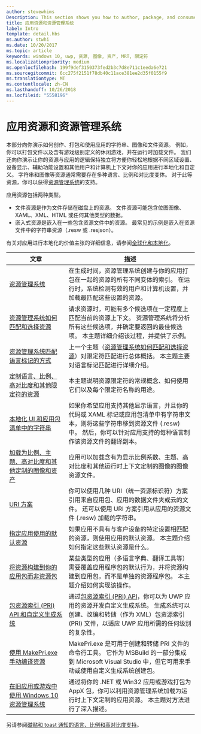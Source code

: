 ```yaml
---
author: stevewhims
Description: This section shows you how to author, package, and consume your app's string, image, and file resources.
title: 应用资源和资源管理系统
label: Intro
template: detail.hbs
ms.author: stwhi
ms.date: 10/20/2017
ms.topic: article
keywords: windows 10, uwp, 资源, 图像, 资产, MRT, 限定符
ms.localizationpriority: medium
ms.openlocfilehash: 199f9def3150373fed2b3c7d8e711c1eeda6e721
ms.sourcegitcommit: 6cc275f2151f78db40c11ace381ee2d35f0155f9
ms.translationtype: MT
ms.contentlocale: zh-CN
ms.lasthandoff: 10/26/2018
ms.locfileid: "5558196"
---
```

# <a name="app-resources-and-the-resource-management-system"></a>应用资源和资源管理系统


本部分向你演示如何创作、打包和使用应用的字符串、图像和文件资源。 例如，你可以打包文件以及含有游戏级别定义的休闲游戏，并在运行时加载文件。 我们还向你演示让你的资源与应用的逻辑保持独立将方便你轻松地根据不同区域设置、设备显示、辅助功能设置和其他用户和计算机上下文对你的应用进行本地化和自定义。 字符串和图像等资源通常需要存在多种语言、比例和对比度变体。 对于此等资源，你可以获得[资源管理系统](resource-management-system.md)的支持。

应用资源包括两种类型。
- 文件资源是作为文件存储在磁盘上的资源。 文件资源可能包含位图图像、XAML、XML、HTML 或任何其他类型的数据。
- 嵌入式资源是嵌入在一些包含资源文件中的资源。 最常见的示例是嵌入在资源文件中的字符串资源（.resw 或 .resjson）。

有关对应用进行本地化的价值主张的详细信息，请参阅[全球化和本地化](../design/globalizing/globalizing-portal.md)。

| 文章 | 描述 |
|---------|-------------|
| [资源管理系统](resource-management-system.md) | 在生成时间，资源管理系统创建与你的应用打包在一起的资源的所有不同变体的索引。 在运行时，系统检测有效的用户和计算机设置，并加载最匹配这些设置的资源。 |
| [资源管理系统如何匹配和选择资源](how-rms-matches-and-chooses-resources.md) | 请求资源时，可能有多个候选项在一定程度上匹配当前的资源上下文。 资源管理系统将分析所有这些候选项，并确定要返回的最佳候选项。 本主题详细介绍该过程，并提供了示例。 |
| [资源管理系统匹配语言标记的方式](how-rms-matches-lang-tags.md) | 上一个主题（[资源管理系统如何匹配和选择资源](how-rms-matches-and-chooses-resources.md)）对限定符匹配进行总体概括。 本主题主要对语言标记匹配进行详细介绍。 |
| [定制语言、比例、高对比度和其他限定符的资源](tailor-resources-lang-scale-contrast.md) | 本主题说明资源限定符的常规概念、如何使用它们以及每个限定符名称的用途。 |
| [本地化 UI 和应用包清单中的字符串](localize-strings-ui-manifest.md) | 如果你希望应用支持其他显示语言，并且你的代码或 XAML 标记或应用包清单中有字符串文本，则将这些字符串移到资源文件 (.resw) 中。 然后，你可以针对应用支持的每种语言制作该资源文件的翻译副本。 |
| [加载为比例、主题、高对比度和其他定制的图像和资产](images-tailored-for-scale-theme-contrast.md) | 应用可以加载含有为显示比例系数、主题、高对比度和其他运行时上下文定制的图像的图像资源文件。 |
| [URI 方案](uri-schemes.md) | 你可以使用几种 URI（统一资源标识符）方案引用来自应用包、应用的数据文件夹或云的文件。 还可以使用 URI 方案引用从应用的资源文件 (.resw) 加载的字符串。 |
| [指定应用使用的默认资源](specify-default-resources-installed.md) | 如果应用不具有与客户设备的特定设置相匹配的资源，则使用应用的默认资源。 本主题介绍如何指定这些默认资源是什么。 |
| [将资源构建到你的应用包而非资源包](build-resources-into-app-package.md) | 某些类型的应用（多语言字典、翻译工具等）需要覆盖应用程序包的默认行为，并将资源构建到应用包，而不是单独的资源程序包。 本主题介绍如何实现该操作。 |
| [包资源索引 (PRI) API 和自定义生成系统](pri-apis-custom-build-systems.md) | 通过[包资源索引 (PRI) API](https://msdn.microsoft.com/library/windows/desktop/mt845690)，你可以为 UWP 应用的资源开发自定义生成系统。 生成系统可以创建、改编和转储（作为 XML）包资源索引 (PRI) 文件，以适应 UWP 应用所需的任何级别的复杂性。 |
| [使用 MakePri.exe 手动编译资源](compile-resources-manually-with-makepri.md) | MakePri.exe 是可用于创建和转储 PRI 文件的命令行工具。 它作为 MSBuild 的一部分集成到 Microsoft Visual Studio 中，但它可用来手动或使用自定义生成系统创建包。 |
| [在旧应用或游戏中使用 Windows 10 资源管理系统](using-mrt-for-converted-desktop-apps-and-games.md) | 通过将你的 .NET 或 Win32 应用或游戏打包为 AppX 包，你可以利用资源管理系统加载为运行时上下文定制的应用资源。 本主题对方法进行了深入描述。 |

另请参阅[磁贴和 toast 通知的语言、比例和高对比度支持](../design/shell/tiles-and-notifications/tile-toast-language-scale-contrast.md)。

